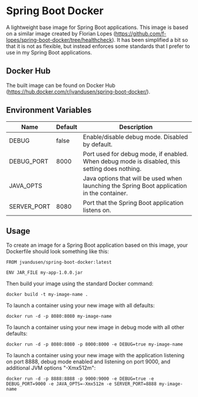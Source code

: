 # Spring Boot Docker

A lightweight base image for Spring Boot applications. This image is based on a similar image created by Florian Lopes
(https://github.com/f-lopes/spring-boot-docker/tree/healthcheck). It has been simplified a bit so that it is not as
flexible, but instead enforces some standards that I prefer to use in my Spring Boot applications.

## Docker Hub

The built image can be found on Docker Hub (https://hub.docker.com/r/jvandusen/spring-boot-docker/).

## Environment Variables

Name        | Default | Description
------------|---------|----------------------------------------------------------------------------------------------
DEBUG       | false   | Enable/disable debug mode. Disabled by default.
DEBUG_PORT  | 8000    | Port used for debug mode, if enabled. When debug mode is disabled, this setting does nothing.
JAVA_OPTS   |         | Java options that will be used when launching the Spring Boot application in the container.
SERVER_PORT | 8080    | Port that the Spring Boot application listens on.

## Usage

To create an image for a Spring Boot application based on this image, your Dockerfile should look something like this:

```
FROM jvandusen/spring-boot-docker:latest

ENV JAR_FILE my-app-1.0.0.jar
```

Then build your image using the standard Docker command:

```
docker build -t my-image-name .
```

To launch a container using your new image with all defaults:

```
docker run -d -p 8080:8080 my-image-name
```

To launch a container using your new image in debug mode with all other defaults:

```
docker run -d -p 8080:8080 -p 8000:8000 -e DEBUG=true my-image-name
```

To launch a container using your new image with the application listening on port 8888, debug mode enabled and listening on port
9000, and additional JVM options "-Xmx512m":

```
docker run -d -p 8888:8888 -p 9000:9000 -e DEBUG=true -e DEBUG_PORT=9000 -e JAVA_OPTS=-Xmx512m -e SERVER_PORT=8888 my-image-name
```
